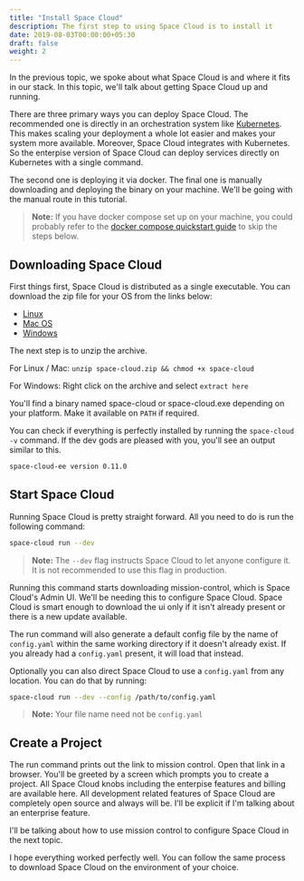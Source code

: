 ```yaml
---
title: "Install Space Cloud"
description: The first step to using Space Cloud is to install it
date: 2019-08-03T00:00:00+05:30
draft: false
weight: 2
---
```


In the previous topic, we spoke about what Space Cloud is and where it fits in our stack. In this topic, we'll talk about getting Space Cloud up and running.

There are three primary ways you can deploy Space Cloud. The recommended one is directly in an orchestration system like [Kubernetes](https://kubernetes.io). This makes scaling your deployment a whole lot easier and makes your system more available. Moreover, Space Cloud integrates with Kubernetes. So the enterpise version of Space Cloud can deploy services directly on Kubernetes with a single command.

The second one is deploying it via docker. The final one is manually downloading and deploying the binary on your machine. We'll be going with the manual route in this tutorial.

> **Note:** If you have docker compose set up on your machine, you could probably refer to the [docker compose quickstart guide](https://space-cloud.io/docs/quick-start/docker-compose) to skip the steps below.

## Downloading Space Cloud

First things first, Space Cloud is distributed as a single executable. You can download the zip file for your OS from the links below:

- [Linux](https://storage.googleapis.com/space-cloud/linux/space-cloud.zip)
- [Mac OS](https://storage.googleapis.com/space-cloud/darwin/space-cloud.zip)
- [Windows](https://storage.googleapis.com/space-cloud/windows/space-cloud.zip)


The next step is to unzip the archive.

For Linux / Mac: `unzip space-cloud.zip && chmod +x space-cloud`

For Windows: Right click on the archive and select `extract here`

You'll find a binary named space-cloud or space-cloud.exe depending on your platform. Make it available on `PATH` if required.


You can check if everything is perfectly installed by running the `space-cloud -v` command. If the dev gods are pleased with you, you'll see an output similar to this.

```bash
space-cloud-ee version 0.11.0
```

## Start Space Cloud

Running Space Cloud is pretty straight forward. All you need to do is run the following command:

```bash
space-cloud run --dev
```

> **Note:** The `--dev` flag instructs Space Cloud to let anyone configure it. It is not recommended to use this flag in production.

Running this command starts downloading mission-control, which is Space Cloud's Admin UI. We'll be needing this to configure Space Cloud. Space Cloud is smart enough to download the ui only if it isn't already present or there is a new update available.

The run command will also generate a default config file by the name of `config.yaml` within the same working directory if it doesn't already exist. If you already had a `config.yaml` present, it will load that instead.

Optionally you can also direct Space Cloud to use a `config.yaml` from any location. You can do that by running:

```bash
space-cloud run --dev --config /path/to/config.yaml
```

> **Note:** Your file name need not be `config.yaml`

## Create a Project

The run command prints out the link to mission control. Open that link in a browser. You'll be greeted by a screen which prompts you to create a project. All Space Cloud knobs including the enterpise features and billing are available here. All development related features of Space Cloud are completely open source and always will be. I'll be explicit if I'm talking about an enterprise feature. 

I'll be talking about how to use mission control to configure Space Cloud in the next topic.

I hope everything worked perfectly well. You can follow the same process to download Space Cloud on the environment of your choice. 
